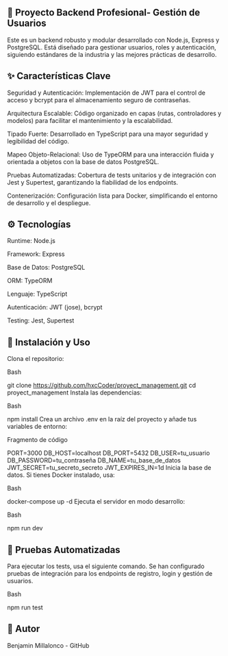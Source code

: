 🚀 Proyecto Backend Profesional- Gestión de Usuarios
---
Este es un backend robusto y modular desarrollado con Node.js, Express y PostgreSQL. Está diseñado para gestionar usuarios, roles y autenticación, siguiendo estándares de la industria y las mejores prácticas de desarrollo.

✨ Características Clave
---
Seguridad y Autenticación: Implementación de JWT para el control de acceso y bcrypt para el almacenamiento seguro de contraseñas.

Arquitectura Escalable: Código organizado en capas (rutas, controladores y modelos) para facilitar el mantenimiento y la escalabilidad.

Tipado Fuerte: Desarrollado en TypeScript para una mayor seguridad y legibilidad del código.

Mapeo Objeto-Relacional: Uso de TypeORM para una interacción fluida y orientada a objetos con la base de datos PostgreSQL.

Pruebas Automatizadas: Cobertura de tests unitarios y de integración con Jest y Supertest, garantizando la fiabilidad de los endpoints.

Contenerización: Configuración lista para Docker, simplificando el entorno de desarrollo y el despliegue.

⚙️ Tecnologías
---
Runtime: Node.js

Framework: Express

Base de Datos: PostgreSQL

ORM: TypeORM

Lenguaje: TypeScript

Autenticación: JWT (jose), bcrypt

Testing: Jest, Supertest

🚀 Instalación y Uso
---
Clona el repositorio:

Bash

git clone https://github.com/hxcCoder/proyect_management.git
cd proyect_management
Instala las dependencias:

Bash

npm install
Crea un archivo .env en la raíz del proyecto y añade tus variables de entorno:

Fragmento de código

PORT=3000
DB_HOST=localhost
DB_PORT=5432
DB_USER=tu_usuario
DB_PASSWORD=tu_contraseña
DB_NAME=tu_base_de_datos
JWT_SECRET=tu_secreto_secreto
JWT_EXPIRES_IN=1d
Inicia la base de datos. Si tienes Docker instalado, usa:

Bash

docker-compose up -d
Ejecuta el servidor en modo desarrollo:

Bash

npm run dev

🧪 Pruebas Automatizadas
---
Para ejecutar los tests, usa el siguiente comando. Se han configurado pruebas de integración para los endpoints de registro, login y gestión de usuarios.

Bash

npm run test

👤 Autor
---
Benjamin Millalonco - GitHub
